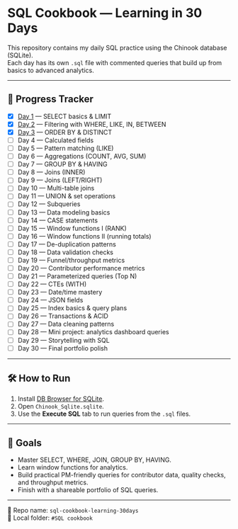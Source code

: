 # SQL Cookbook — Learning in 30 Days

This repository contains my daily SQL practice using the Chinook database (SQLite).  
Each day has its own `.sql` file with commented queries that build up from basics to advanced analytics.

---

## 📅 Progress Tracker

- [x] [Day 1](day1.sql) — SELECT basics & LIMIT  
- [x] [Day 2](day2.sql) — Filtering with WHERE, LIKE, IN, BETWEEN  
- [x] [Day 3](day3.sql) — ORDER BY & DISTINCT  
- [ ] Day 4 — Calculated fields  
- [ ] Day 5 — Pattern matching (LIKE)  
- [ ] Day 6 — Aggregations (COUNT, AVG, SUM)  
- [ ] Day 7 — GROUP BY & HAVING  
- [ ] Day 8 — Joins (INNER)  
- [ ] Day 9 — Joins (LEFT/RIGHT)  
- [ ] Day 10 — Multi-table joins  
- [ ] Day 11 — UNION & set operations  
- [ ] Day 12 — Subqueries  
- [ ] Day 13 — Data modeling basics  
- [ ] Day 14 — CASE statements  
- [ ] Day 15 — Window functions I (RANK)  
- [ ] Day 16 — Window functions II (running totals)  
- [ ] Day 17 — De-duplication patterns  
- [ ] Day 18 — Data validation checks  
- [ ] Day 19 — Funnel/throughput metrics  
- [ ] Day 20 — Contributor performance metrics  
- [ ] Day 21 — Parameterized queries (Top N)  
- [ ] Day 22 — CTEs (WITH)  
- [ ] Day 23 — Date/time mastery  
- [ ] Day 24 — JSON fields  
- [ ] Day 25 — Index basics & query plans  
- [ ] Day 26 — Transactions & ACID  
- [ ] Day 27 — Data cleaning patterns  
- [ ] Day 28 — Mini project: analytics dashboard queries  
- [ ] Day 29 — Storytelling with SQL  
- [ ] Day 30 — Final portfolio polish  

---

## 🛠 How to Run
1. Install [DB Browser for SQLite](https://sqlitebrowser.org/).  
2. Open `Chinook_Sqlite.sqlite`.  
3. Use the **Execute SQL** tab to run queries from the `.sql` files.  

---

## 🎯 Goals
- Master SELECT, WHERE, JOIN, GROUP BY, HAVING.  
- Learn window functions for analytics.  
- Build practical PM-friendly queries for contributor data, quality checks, and throughput metrics.  
- Finish with a shareable portfolio of SQL queries.

---

📌 Repo name: `sql-cookbook-learning-30days`  
📂 Local folder: `#SQL cookbook`  